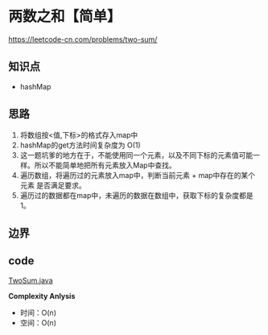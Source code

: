 # 两数之和【简单】
<https://leetcode-cn.com/problems/two-sum/>

## 知识点
- hashMap
 
## 思路
 1. 将数组按<值,下标>的格式存入map中
 2. hashMap的get方法时间复杂度为 O(1)
 3. 这一题坑爹的地方在于，不能使用同一个元素，以及不同下标的元素值可能一样。所以不能简单地把所有元素放入Map中查找。
 4. 遍历数组，将遍历过的元素放入map中，判断当前元素 + map中存在的某个元素 是否满足要求。
 5. 遍历过的数据都在map中，未遍历的数据在数组中，获取下标的复杂度都是1。
## 边界
 
## code
[TwoSum.java](TwoSum.java)

**Complexity Anlysis**

 - 时间：O(n)
 - 空间：O(n)

